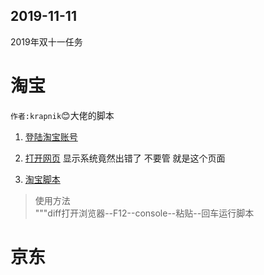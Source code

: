 ## 2019-11-11
2019年双十一任务  

# 淘宝
`作者:krapnik`:blush:大佬的脚本  

1. [登陆淘宝账号](https://main.m.taobao.com/mytaobao/index.html)  

2. [打开网页](https://market.m.taobao.com/app/tb-source-app/campaign/pages/index)
显示系统竟然出错了 不要管 就是这个页面  

3. [淘宝脚本](/天猫喵币脚本.txt)

> 使用方法  
"""diff打开浏览器--F12--console--粘贴--回车运行脚本

# 京东
